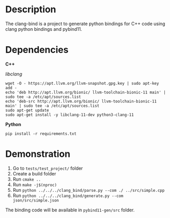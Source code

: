 # Description

The clang-bind is a project to generate python bindings for C++ code using clang python bindings and pybind11. 

# Dependencies

**C++**

*libclang*

```
wget -O - https://apt.llvm.org/llvm-snapshot.gpg.key | sudo apt-key add -
echo 'deb http://apt.llvm.org/bionic/ llvm-toolchain-bionic-11 main' | sudo tee -a /etc/apt/sources.list
echo 'deb-src http://apt.llvm.org/bionic/ llvm-toolchain-bionic-11 main' | sudo tee -a /etc/apt/sources.list
sudo apt-get update
sudo apt-get install -y libclang-11-dev python3-clang-11
```

**Python**

`pip install -r requirements.txt`

# Demonstration

1. Go to `tests/test_project/` folder
2. Create a build folder
3. Run `cmake ..`
4. Run `make -j$(nproc)`
5. Run `python ../../../clang_bind/parse.py --com ./ ../src/simple.cpp`
6. Run `python ../../../clang_bind/generate.py --com json/src/simple.json`

The binding code will be available in `pybind11-gen/src` folder.

